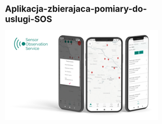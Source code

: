 # Aplikacja-zbierajaca-pomiary-do-uslugi-SOS
![Mockup aplikacji](https://raw.githubusercontent.com/michalpietruszka/Aplikacja-zbierajaca-pomiary-do-uslugi-SOS/master/PSD%205.png)
